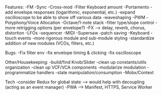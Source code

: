 Features:
-FM
-Sync
-Cross-mod
-Filter Keyboard amount
-Portamento
-add envelope responses (logarithmic, exponential, etc.)
-expand oscilloscope to be able to show off various data
-waveshaping
-PWM
-Polyphony/Voice Allocation
-Octave/1-note stack
-filter type/slope control
-more retrigging options (per envelope?)
-FX --> delay, reverb, chorus, distortion
-LFOs
-sequencer
-MIDI
-Supersaw
-patch saving
-Keyboard
    -touch events
-more rigorous module and sub-module styling
-standardize addition of new modules (VCOs, filters, etc.)

Bugs:
-Fix filter env
-fix envelope timing & clicking
-fix oscilloscope

Other/Housekeeping:
-build/find Knob/Slider
-clean up constants/utils organization
-clean up VCF/VCA components
    -modularize modulation
    -programmatize handlers
    -state manipulation/consumption
        -Mobx/Context

Tech
-consider Redux for global state --> would help with decoupling (acting as an event manager)
-PWA --> Manifest, HTTPS, Service Worker